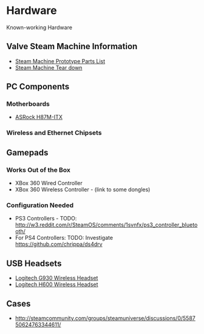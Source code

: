 # Hardware
Known-working Hardware

## Valve Steam Machine Information

- [Steam Machine Prototype Parts List](http://www.reddit.com/r/Steam/comments/1shthm/steam_machine_prototype_parts_list/)
- [Steam Machine Tear down](http://www.ifixit.com/Teardown/Steam+Machine+Teardown/20473)

## PC Components

### Motherboards

- [ASRock H87M-ITX](http://www.newegg.com/Product/Product.aspx?Item=N82E16813157386)

### Wireless and Ethernet Chipsets

## Gamepads

### Works Out of the Box

- XBox 360 Wired Controller
- XBox 360 Wireless Controller - (link to some dongles)

### Configuration Needed

- PS3 Controllers - TODO: http://w3.reddit.com/r/SteamOS/comments/1svnfx/ps3_controller_bluetooth/
- For PS4 Controllers: TODO: Investigate https://github.com/chrippa/ds4drv

## USB Headsets

- [Logitech G930 Wireless Headset](http://steamcommunity.com/groups/steamuniverse/discussions/1/558749824650574913/)
- [Logitech H600 Wireless Headset](http://steamcommunity.com/groups/steamuniverse/discussions/1/558749824650574913/)

## Cases 

- http://steamcommunity.com/groups/steamuniverse/discussions/0/558750624763344611/